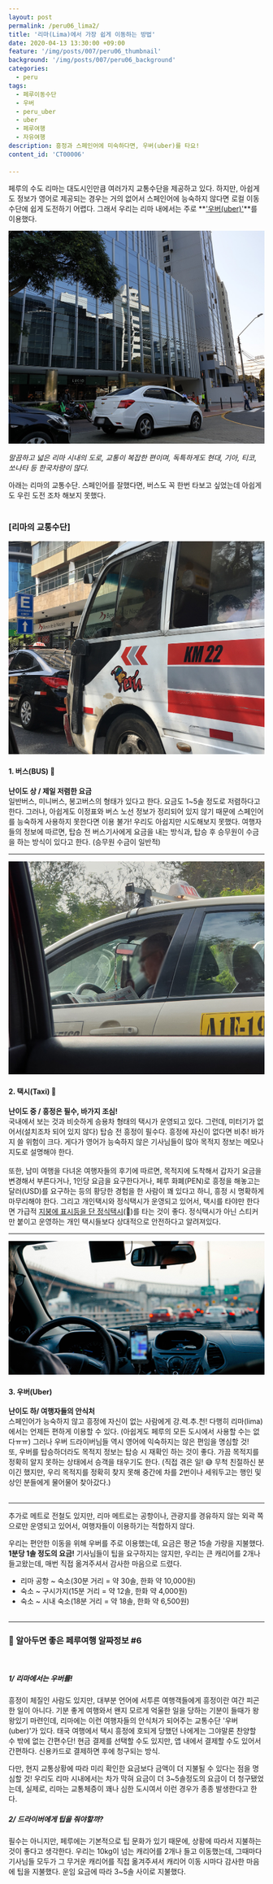 ```yaml
---
layout: post
permalink: /peru06_lima2/
title: '리마(Lima)에서 가장 쉽게 이동하는 방법'
date: 2020-04-13 13:30:00 +09:00
feature: '/img/posts/007/peru06_thumbnail'
background: '/img/posts/007/peru06_background'
categories:
  - peru
tags:
  - 페루이동수단
  - 우버
  - peru_uber
  - uber
  - 페루여행
  - 자유여행
description: 흥정과 스페인어에 미숙하다면, 우버(uber)를 타요!
content_id: 'CT00006'

---
```


페루의 수도 리마는 대도시인만큼 여러가지 교통수단을 제공하고 있다. 하지만, 아쉽게도 정보가 영어로 제공되는 경우는 거의 없어서 스페인어에 능숙하지 않다면 로컬 이동수단에 쉽게 도전하기 어렵다. 그래서 우리는 리마 내에서는 주로 **<u>'우버(uber)'</u>**를 이용했다.

![uber](/img/posts/007/01.jpg)

*말끔하고 넓은 리마 시내의 도로, 교통이 복잡한 편이며, 독특하게도 현대, 기아, 티코, 쏘나타 등 한국차량이 많다.*

아래는 리마의 교통수단. 스페인어를 잘했다면, 버스도 꼭 한번 타보고 싶었는데 아쉽게도 우린 도전 조차 해보지 못했다.<br><br>

### [리마의 교통수단]

![peru bus](/img/posts/007/03.jpg)<br>

#### **1. 버스(BUS) 🚌**

**난이도 상 / 제일 저렴한 요금**<br>
일반버스, 미니버스, 봉고버스의 형태가 있다고 한다. 요금도 1~5솔 정도로 저렴하다고 한다. 그러나, 아쉽게도 이정표와 버스 노선 정보가 정리되어 있지 않기 때문에 스페인어를 능숙하게 사용하지 못한다면 이용 불가! 우리도 아쉽지만 시도해보지 못했다. 여행자들의 정보에 따르면, 탑승 전 버스기사에게 요금을 내는 방식과, 탑승 후 승무원이 수금을 하는 방식이 있다고 한다. (승무원 수금이 일반적)

------

![peru taxi](/img/posts/007/02.jpg)<br>

#### **2. 택시(Taxi) 🚕**

**난이도 중 / 흥정은 필수, 바가지 조심!**<br>
국내에서 보는 것과 비슷하게 승용차 형태의 택시가 운영되고 있다. 그런데, 미터기가 없어서(설치조차 되어 있지 않다) 탑승 전 흥정이 필수다. 흥정에 자신이 없다면 비추! 바가지 쓸 위험이 크다. 게다가 영어가 능숙하지 않은 기사님들이 많아 목적지 정보는 메모나 지도로 설명해야 한다.<br><br>
또한, 남미 여행을 다녀온 여행자들의 후기에 따르면, 목적지에 도착해서 갑자기 요금을 변경해서 부른다거나, 1인당 요금을 요구한다거나, 페루 화폐(PEN)로 흥정을 해놓고는 달러(USD)를 요구하는 등의 황당한 경험을 한 사람이 꽤 있다고 하니, 흥정 시 명확하게 마무리해야 한다. 그리고 개인택시와 정식택시가 운영되고 있어서, 택시를 타야만 한다면 가급적 <u>지붕에 표시등을 단 정식택시</u>(🚖)를 타는 것이 좋다. 정식택시가 아닌 스티커만 붙이고 운영하는 개인 택시들보다 상대적으로 안전하다고 알려져있다.

------

![peru taxi](/img/posts/007/04.jpg)<br>

#### **3. 우버(Uber)**

**난이도 하/ 여행자들의 안식처**<br>
스페인어가 능숙하지 않고 흥정에 자신이 없는 사람에게 강.력.추.천! 다행히 리마(lima)에서는 언제든 편하게 이용할 수 있다. (아쉽게도 페루의 모든 도시에서 사용할 수는 없다ㅠㅠ) 그러나 우버 드라이버님들 역시 영어에 익숙하지는 않은 편임을 명심할 것! <br>
또, 우버를 탑승하더라도 목적지 정보는 탑승 시 재확인 하는 것이 좋다. 가끔 목적지를 정확히 알지 못하는 상태에서 승객을 태우기도 한다. (직접 겪은 일! 😅 무척 친절하신 분이긴 했지만, 우리 목적지를 정확히 찾지 못해 중간에 차를 2번이나 세워두고는 행인 및 상인 분들에게 물어물어 찾아갔다.) <br><br>

------

추가로 메트로 전철도 있지만, 리마 메트로는 공항이나, 관광지를 경유하지 않는 외곽 쪽으로만 운영되고 있어서, 여행자들이 이용하기는 적합하지 않다.<br>

우리는 편안한 이동을 위해 우버를 주로 이용했는데, 요금은 평균 15솔 가량을 지불했다. **1분당 1솔 정도의 요금!** 기사님들이 팁을 요구하지는 않지만, 우리는 큰 캐리어를 2개나 들고왔는데, 매번 직접 옮겨주셔서 감사한 마음으로 드렸다.

- 리마 공항 ~ 숙소(30분 거리 = 약 30솔, 한화 약 10,000원)
- 숙소 ~ 구시가지(15분 거리 = 약 12솔, 한화 약 4,000원)
- 숙소 ~ 시내 숙소(18분 거리 = 약 18솔, 한화 약 6,500원)<br><br>

------

### 📌 알아두면 좋은 페루여행 알짜정보 #6

<br>

##### 1/ 리마에서는 우버를!

흥정이 체질인 사람도 있지만, 대부분 언어에 서투른 여행객들에게 흥정이란 여간 피곤한 일이 아니다. 기분 좋게 여행와서 왠지 모르게 억울한 일을 당하는 기분이 들때가 왕왕있기 마련인데, 리마에는 이런 여행자들의 안식처가 되어주는 교통수단 '우버(uber)'가 있다. 태국 여행에서 택시 흥정에 호되게 당했던 나에게는 그야말론 찬양할 수 밖에 없는 간편수단! 현금 결제를 선택할 수도 있지만, 앱 내에서 결제할 수도 있어서 간편하다. 신용카드로 결제하면 후에 청구되는 방식. <br>

다만, 현지 교통상황에 따라 미리 확인한 요금보다 금액이 더 지불될 수 있다는 점을 명심할 것! 우리도 리마 시내에서는 차가 막혀 요금이 더 3~5솔정도의 요금이 더 청구됐었는데, 실제로, 리마는 교통체증이 꽤나 심한 도시여서 이런 경우가 종종 발생한다고 한다. <br>

##### 2/ 드라이버에게 팁을 줘야할까?

필수는 아니지만, 페루에는 기본적으로 팁 문화가 있기 때문에, 상황에 따라서 지불하는 것이 좋다고 생각한다. 우리는 10kg이 넘는 캐리어를 2개나 들고 이동했는데, 그때마다 기사님들 모두가 그 무거운 캐리어를 직접 옮겨주셔서 캐리어 이동 시마다 감사한 마음에 팁을 지불했다. 운임 요금에 따라 3~5솔 사이로 지불했다.<br><br>
